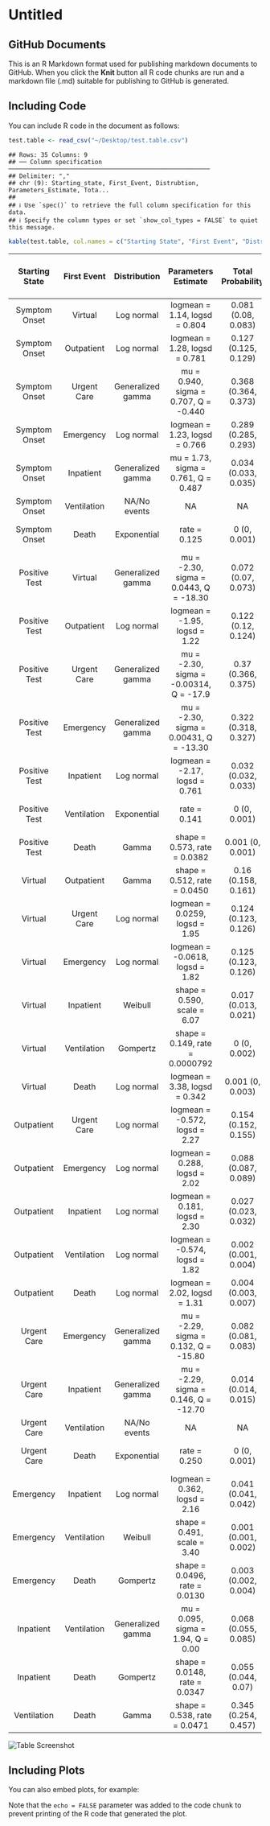 Untitled
================

## GitHub Documents

This is an R Markdown format used for publishing markdown documents to
GitHub. When you click the **Knit** button all R code chunks are run and
a markdown file (.md) suitable for publishing to GitHub is generated.

## Including Code

You can include R code in the document as follows:

``` r
test.table <- read_csv("~/Desktop/test.table.csv")
```

    ## Rows: 35 Columns: 9
    ## ── Column specification ────────────────────────────────────────────────────────
    ## Delimiter: ","
    ## chr (9): Starting_state, First_Event, Distrubtion, Parameters_Estimate, Tota...
    ## 
    ## ℹ Use `spec()` to retrieve the full column specification for this data.
    ## ℹ Specify the column types or set `show_col_types = FALSE` to quiet this message.

``` r
kable(test.table, col.names = c("Starting State", "First Event", "Distribution", "Parameters Estimate", "Total Probability", "Probability at t = 15", "Median Time To Event", "25th% Time", "75th% Time"), align = "c")
```

<table>
<thead>
<tr>
<th style="text-align:center;">
Starting State
</th>
<th style="text-align:center;">
First Event
</th>
<th style="text-align:center;">
Distribution
</th>
<th style="text-align:center;">
Parameters Estimate
</th>
<th style="text-align:center;">
Total Probability
</th>
<th style="text-align:center;">
Probability at t = 15
</th>
<th style="text-align:center;">
Median Time To Event
</th>
<th style="text-align:center;">
25th% Time
</th>
<th style="text-align:center;">
75th% Time
</th>
</tr>
</thead>
<tbody>
<tr>
<td style="text-align:center;">
Symptom Onset
</td>
<td style="text-align:center;">
Virtual
</td>
<td style="text-align:center;">
Log normal
</td>
<td style="text-align:center;">
logmean = 1.14, logsd = 0.804
</td>
<td style="text-align:center;">
0.081 (0.08, 0.083)
</td>
<td style="text-align:center;">
0.079 (0.078, 0.081)
</td>
<td style="text-align:center;">
3.12 (3.07, 3.18)
</td>
<td style="text-align:center;">
1.82 (1.78, 1.85)
</td>
<td style="text-align:center;">
5.37 (5.26, 5.47)
</td>
</tr>
<tr>
<td style="text-align:center;">
Symptom Onset
</td>
<td style="text-align:center;">
Outpatient
</td>
<td style="text-align:center;">
Log normal
</td>
<td style="text-align:center;">
logmean = 1.28, logsd = 0.781
</td>
<td style="text-align:center;">
0.127 (0.125, 0.129)
</td>
<td style="text-align:center;">
0.123 (0.121, 0.125)
</td>
<td style="text-align:center;">
3.59 (3.53, 3.66)
</td>
<td style="text-align:center;">
2.12 (2.08, 2.16)
</td>
<td style="text-align:center;">
6.09 (5.96, 6.2)
</td>
</tr>
<tr>
<td style="text-align:center;">
Symptom Onset
</td>
<td style="text-align:center;">
Urgent Care
</td>
<td style="text-align:center;">
Generalized gamma
</td>
<td style="text-align:center;">
mu = 0.940, sigma = 0.707, Q = -0.440
</td>
<td style="text-align:center;">
0.368 (0.364, 0.373)
</td>
<td style="text-align:center;">
0.359 (0.354, 0.363)
</td>
<td style="text-align:center;">
2.85 (2.8, 2.9)
</td>
<td style="text-align:center;">
1.78 (1.75, 1.82)
</td>
<td style="text-align:center;">
4.77 (4.67, 4.87)
</td>
</tr>
<tr>
<td style="text-align:center;">
Symptom Onset
</td>
<td style="text-align:center;">
Emergency
</td>
<td style="text-align:center;">
Log normal
</td>
<td style="text-align:center;">
logmean = 1.23, logsd = 0.766
</td>
<td style="text-align:center;">
0.289 (0.285, 0.293)
</td>
<td style="text-align:center;">
0.281 (0.277, 0.285)
</td>
<td style="text-align:center;">
3.42 (3.36, 3.48)
</td>
<td style="text-align:center;">
2.04 (2, 2.08)
</td>
<td style="text-align:center;">
5.73 (5.61, 5.84)
</td>
</tr>
<tr>
<td style="text-align:center;">
Symptom Onset
</td>
<td style="text-align:center;">
Inpatient
</td>
<td style="text-align:center;">
Generalized gamma
</td>
<td style="text-align:center;">
mu = 1.73, sigma = 0.761, Q = 0.487
</td>
<td style="text-align:center;">
0.034 (0.033, 0.035)
</td>
<td style="text-align:center;">
0.032 (0.031, 0.033)
</td>
<td style="text-align:center;">
4.97 (4.8, 5.16)
</td>
<td style="text-align:center;">
2.83 (2.74, 2.9)
</td>
<td style="text-align:center;">
8.21 (7.98, 8.48)
</td>
</tr>
<tr>
<td style="text-align:center;">
Symptom Onset
</td>
<td style="text-align:center;">
Ventilation
</td>
<td style="text-align:center;">
NA/No events
</td>
<td style="text-align:center;">
NA
</td>
<td style="text-align:center;">
NA
</td>
<td style="text-align:center;">
NA
</td>
<td style="text-align:center;">
NA
</td>
<td style="text-align:center;">
NA
</td>
<td style="text-align:center;">
NA
</td>
</tr>
<tr>
<td style="text-align:center;">
Symptom Onset
</td>
<td style="text-align:center;">
Death
</td>
<td style="text-align:center;">
Exponential
</td>
<td style="text-align:center;">
rate = 0.125
</td>
<td style="text-align:center;">
0 (0, 0.001)
</td>
<td style="text-align:center;">
0 (0, 0.001)
</td>
<td style="text-align:center;">
5.55 (2.54, 11.99)
</td>
<td style="text-align:center;">
2.3 (1.06, 5.33)
</td>
<td style="text-align:center;">
11.09 (5.11, 25.69)
</td>
</tr>
<tr>
<td style="text-align:center;">
Positive Test
</td>
<td style="text-align:center;">
Virtual
</td>
<td style="text-align:center;">
Generalized gamma
</td>
<td style="text-align:center;">
mu = -2.30, sigma = 0.0443, Q = -18.30
</td>
<td style="text-align:center;">
0.072 (0.07, 0.073)
</td>
<td style="text-align:center;">
0.072 (0.07, 0.073)
</td>
<td style="text-align:center;">
0.17 (0.17, 0.18)
</td>
<td style="text-align:center;">
0.12 (0.12, 0.13)
</td>
<td style="text-align:center;">
0.3 (0.29, 0.31)
</td>
</tr>
<tr>
<td style="text-align:center;">
Positive Test
</td>
<td style="text-align:center;">
Outpatient
</td>
<td style="text-align:center;">
Log normal
</td>
<td style="text-align:center;">
logmean = -1.95, logsd = 1.22
</td>
<td style="text-align:center;">
0.122 (0.12, 0.124)
</td>
<td style="text-align:center;">
0.122 (0.120, 0.124)
</td>
<td style="text-align:center;">
0.14 (0.14, 0.15)
</td>
<td style="text-align:center;">
0.06 (0.06, 0.06)
</td>
<td style="text-align:center;">
0.33 (0.32, 0.33)
</td>
</tr>
<tr>
<td style="text-align:center;">
Positive Test
</td>
<td style="text-align:center;">
Urgent Care
</td>
<td style="text-align:center;">
Generalized gamma
</td>
<td style="text-align:center;">
mu = -2.30, sigma = -0.00314, Q = -17.9
</td>
<td style="text-align:center;">
0.37 (0.366, 0.375)
</td>
<td style="text-align:center;">
0.370 (0.366, 0.375)
</td>
<td style="text-align:center;">
0.1 (0.1, 0.11)
</td>
<td style="text-align:center;">
0.1 (0.1, 0.1)
</td>
<td style="text-align:center;">
0.11 (0.11, 0.11)
</td>
</tr>
<tr>
<td style="text-align:center;">
Positive Test
</td>
<td style="text-align:center;">
Emergency
</td>
<td style="text-align:center;">
Generalized gamma
</td>
<td style="text-align:center;">
mu = -2.30, sigma = 0.00431, Q = -13.30
</td>
<td style="text-align:center;">
0.322 (0.318, 0.327)
</td>
<td style="text-align:center;">
0.322 (0.318, 0.327)
</td>
<td style="text-align:center;">
0.1 (0.1, 0.11)
</td>
<td style="text-align:center;">
0.1 (0.1, 0.1)
</td>
<td style="text-align:center;">
0.11 (0.11, 0.11)
</td>
</tr>
<tr>
<td style="text-align:center;">
Positive Test
</td>
<td style="text-align:center;">
Inpatient
</td>
<td style="text-align:center;">
Log normal
</td>
<td style="text-align:center;">
logmean = -2.17, logsd = 0.761
</td>
<td style="text-align:center;">
0.032 (0.032, 0.033)
</td>
<td style="text-align:center;">
0.032 (0.032, 0.033)
</td>
<td style="text-align:center;">
0.11 (0.11, 0.12)
</td>
<td style="text-align:center;">
0.07 (0.07, 0.07)
</td>
<td style="text-align:center;">
0.19 (0.19, 0.19)
</td>
</tr>
<tr>
<td style="text-align:center;">
Positive Test
</td>
<td style="text-align:center;">
Ventilation
</td>
<td style="text-align:center;">
Exponential
</td>
<td style="text-align:center;">
rate = 0.141
</td>
<td style="text-align:center;">
0 (0, 0.001)
</td>
<td style="text-align:center;">
0 (0, 0.001)
</td>
<td style="text-align:center;">
4.93 (2.48, 10.03)
</td>
<td style="text-align:center;">
2.05 (0.99, 3.89)
</td>
<td style="text-align:center;">
9.86 (4.79, 18.76)
</td>
</tr>
<tr>
<td style="text-align:center;">
Positive Test
</td>
<td style="text-align:center;">
Death
</td>
<td style="text-align:center;">
Gamma
</td>
<td style="text-align:center;">
shape = 0.573, rate = 0.0382
</td>
<td style="text-align:center;">
0.001 (0, 0.001)
</td>
<td style="text-align:center;">
0.001 (0, 0.001)
</td>
<td style="text-align:center;">
7.63 (2.78, 16.64)
</td>
<td style="text-align:center;">
2 (0.37, 5.86)
</td>
<td style="text-align:center;">
20.23 (9.97, 37.94)
</td>
</tr>
<tr>
<td style="text-align:center;">
Virtual
</td>
<td style="text-align:center;">
Outpatient
</td>
<td style="text-align:center;">
Gamma
</td>
<td style="text-align:center;">
shape = 0.512, rate = 0.0450
</td>
<td style="text-align:center;">
0.16 (0.158, 0.161)
</td>
<td style="text-align:center;">
0.12 (0.117, 0.122)
</td>
<td style="text-align:center;">
5.28 (5.11, 5.45)
</td>
<td style="text-align:center;">
1.21 (1.09, 1.33)
</td>
<td style="text-align:center;">
15.11 (14.15, 16.15)
</td>
</tr>
<tr>
<td style="text-align:center;">
Virtual
</td>
<td style="text-align:center;">
Urgent Care
</td>
<td style="text-align:center;">
Log normal
</td>
<td style="text-align:center;">
logmean = 0.0259, logsd = 1.95
</td>
<td style="text-align:center;">
0.124 (0.123, 0.126)
</td>
<td style="text-align:center;">
0.114 (0.111, 0.116)
</td>
<td style="text-align:center;">
1.03 (0.86, 1.21)
</td>
<td style="text-align:center;">
0.28 (0.23, 0.33)
</td>
<td style="text-align:center;">
3.83 (3.19, 4.55)
</td>
</tr>
<tr>
<td style="text-align:center;">
Virtual
</td>
<td style="text-align:center;">
Emergency
</td>
<td style="text-align:center;">
Log normal
</td>
<td style="text-align:center;">
logmean = -0.0618, logsd = 1.82
</td>
<td style="text-align:center;">
0.125 (0.123, 0.126)
</td>
<td style="text-align:center;">
0.117 (0.115, 0.119)
</td>
<td style="text-align:center;">
0.94 (0.79, 1.12)
</td>
<td style="text-align:center;">
0.27 (0.23, 0.32)
</td>
<td style="text-align:center;">
3.21 (2.7, 3.82)
</td>
</tr>
<tr>
<td style="text-align:center;">
Virtual
</td>
<td style="text-align:center;">
Inpatient
</td>
<td style="text-align:center;">
Weibull
</td>
<td style="text-align:center;">
shape = 0.590, scale = 6.07
</td>
<td style="text-align:center;">
0.017 (0.013, 0.021)
</td>
<td style="text-align:center;">
0.014 (0.01, 0.017)
</td>
<td style="text-align:center;">
3.26 (1.94, 5.29)
</td>
<td style="text-align:center;">
0.74 (0.36, 1.45)
</td>
<td style="text-align:center;">
10.56 (7, 16.33)
</td>
</tr>
<tr>
<td style="text-align:center;">
Virtual
</td>
<td style="text-align:center;">
Ventilation
</td>
<td style="text-align:center;">
Gompertz
</td>
<td style="text-align:center;">
shape = 0.149, rate = 0.0000792
</td>
<td style="text-align:center;">
0 (0, 0.002)
</td>
<td style="text-align:center;">
0 (0, 0.001)
</td>
<td style="text-align:center;">
48.23 (0.02, 51.96)
</td>
<td style="text-align:center;">
42.33 (0.01, 48.27)
</td>
<td style="text-align:center;">
52.89 (0.04, 56.78)
</td>
</tr>
<tr>
<td style="text-align:center;">
Virtual
</td>
<td style="text-align:center;">
Death
</td>
<td style="text-align:center;">
Log normal
</td>
<td style="text-align:center;">
logmean = 3.38, logsd = 0.342
</td>
<td style="text-align:center;">
0.001 (0, 0.003)
</td>
<td style="text-align:center;">
0 (0, 0)
</td>
<td style="text-align:center;">
29.2 (21.3, 41.2)
</td>
<td style="text-align:center;">
23.22 (15.48, 33.35)
</td>
<td style="text-align:center;">
36.85 (26.1, 55.55)
</td>
</tr>
<tr>
<td style="text-align:center;">
Outpatient
</td>
<td style="text-align:center;">
Urgent Care
</td>
<td style="text-align:center;">
Log normal
</td>
<td style="text-align:center;">
logmean = -0.572, logsd = 2.27
</td>
<td style="text-align:center;">
0.154 (0.152, 0.155)
</td>
<td style="text-align:center;">
0.142 (0.14, 0.144)
</td>
<td style="text-align:center;">
0.56 (0.48, 0.67)
</td>
<td style="text-align:center;">
0.12 (0.1, 0.14)
</td>
<td style="text-align:center;">
2.62 (2.21, 3.1)
</td>
</tr>
<tr>
<td style="text-align:center;">
Outpatient
</td>
<td style="text-align:center;">
Emergency
</td>
<td style="text-align:center;">
Log normal
</td>
<td style="text-align:center;">
logmean = 0.288, logsd = 2.02
</td>
<td style="text-align:center;">
0.088 (0.087, 0.089)
</td>
<td style="text-align:center;">
0.078 (0.076, 0.08)
</td>
<td style="text-align:center;">
1.33 (1.09, 1.63)
</td>
<td style="text-align:center;">
0.34 (0.28, 0.41)
</td>
<td style="text-align:center;">
5.19 (4.24, 6.29)
</td>
</tr>
<tr>
<td style="text-align:center;">
Outpatient
</td>
<td style="text-align:center;">
Inpatient
</td>
<td style="text-align:center;">
Log normal
</td>
<td style="text-align:center;">
logmean = 0.181, logsd = 2.30
</td>
<td style="text-align:center;">
0.027 (0.023, 0.032)
</td>
<td style="text-align:center;">
0.023 (0.019, 0.028)
</td>
<td style="text-align:center;">
1.2 (0.8, 1.85)
</td>
<td style="text-align:center;">
0.25 (0.17, 0.39)
</td>
<td style="text-align:center;">
5.65 (3.78, 8.59)
</td>
</tr>
<tr>
<td style="text-align:center;">
Outpatient
</td>
<td style="text-align:center;">
Ventilation
</td>
<td style="text-align:center;">
Log normal
</td>
<td style="text-align:center;">
logmean = -0.574, logsd = 1.82
</td>
<td style="text-align:center;">
0.002 (0.001, 0.004)
</td>
<td style="text-align:center;">
0.002 (0.001, 0.004)
</td>
<td style="text-align:center;">
0.56 (0.16, 1.77)
</td>
<td style="text-align:center;">
0.17 (0.04, 0.61)
</td>
<td style="text-align:center;">
1.92 (0.51, 7.84)
</td>
</tr>
<tr>
<td style="text-align:center;">
Outpatient
</td>
<td style="text-align:center;">
Death
</td>
<td style="text-align:center;">
Log normal
</td>
<td style="text-align:center;">
logmean = 2.02, logsd = 1.31
</td>
<td style="text-align:center;">
0.004 (0.003, 0.007)
</td>
<td style="text-align:center;">
0.003 (0.002, 0.005)
</td>
<td style="text-align:center;">
7.55 (4.16, 12.9)
</td>
<td style="text-align:center;">
3.12 (1.58, 5.88)
</td>
<td style="text-align:center;">
18.23 (9.65, 35.48)
</td>
</tr>
<tr>
<td style="text-align:center;">
Urgent Care
</td>
<td style="text-align:center;">
Emergency
</td>
<td style="text-align:center;">
Generalized gamma
</td>
<td style="text-align:center;">
mu = -2.29, sigma = 0.132, Q = -15.80
</td>
<td style="text-align:center;">
0.082 (0.081, 0.083)
</td>
<td style="text-align:center;">
0.075 (0.073, 0.083)
</td>
<td style="text-align:center;">
0.41 (0.38, 0.42)
</td>
<td style="text-align:center;">
0.18 (0.17, 0.18)
</td>
<td style="text-align:center;">
1.75 (1.54, 1.84)
</td>
</tr>
<tr>
<td style="text-align:center;">
Urgent Care
</td>
<td style="text-align:center;">
Inpatient
</td>
<td style="text-align:center;">
Generalized gamma
</td>
<td style="text-align:center;">
mu = -2.29, sigma = 0.146, Q = -12.70
</td>
<td style="text-align:center;">
0.014 (0.014, 0.015)
</td>
<td style="text-align:center;">
0.013 (0.013, 0.014)
</td>
<td style="text-align:center;">
0.34 (0.27, 0.35)
</td>
<td style="text-align:center;">
0.16 (0.14, 0.17)
</td>
<td style="text-align:center;">
1.24 (0.79, 1.28)
</td>
</tr>
<tr>
<td style="text-align:center;">
Urgent Care
</td>
<td style="text-align:center;">
Ventilation
</td>
<td style="text-align:center;">
NA/No events
</td>
<td style="text-align:center;">
NA
</td>
<td style="text-align:center;">
NA
</td>
<td style="text-align:center;">
NA
</td>
<td style="text-align:center;">
NA
</td>
<td style="text-align:center;">
NA
</td>
<td style="text-align:center;">
NA
</td>
</tr>
<tr>
<td style="text-align:center;">
Urgent Care
</td>
<td style="text-align:center;">
Death
</td>
<td style="text-align:center;">
Exponential
</td>
<td style="text-align:center;">
rate = 0.250
</td>
<td style="text-align:center;">
0 (0, 0.001)
</td>
<td style="text-align:center;">
0 (0, 0.001)
</td>
<td style="text-align:center;">
2.77 (0.44, 20.59)
</td>
<td style="text-align:center;">
1.15 (0.16, 9.51)
</td>
<td style="text-align:center;">
5.54 (0.79, 45.81)
</td>
</tr>
<tr>
<td style="text-align:center;">
Emergency
</td>
<td style="text-align:center;">
Inpatient
</td>
<td style="text-align:center;">
Log normal
</td>
<td style="text-align:center;">
logmean = 0.362, logsd = 2.16
</td>
<td style="text-align:center;">
0.041 (0.041, 0.042)
</td>
<td style="text-align:center;">
0.036 (0.034, 0.037)
</td>
<td style="text-align:center;">
1.44 (1.13, 1.84)
</td>
<td style="text-align:center;">
0.33 (0.27, 0.42)
</td>
<td style="text-align:center;">
6.17 (4.76, 7.95)
</td>
</tr>
<tr>
<td style="text-align:center;">
Emergency
</td>
<td style="text-align:center;">
Ventilation
</td>
<td style="text-align:center;">
Weibull
</td>
<td style="text-align:center;">
shape = 0.491, scale = 3.40
</td>
<td style="text-align:center;">
0.001 (0.001, 0.002)
</td>
<td style="text-align:center;">
0.001 (0.001, 0.002)
</td>
<td style="text-align:center;">
1.61 (0.29, 6.25)
</td>
<td style="text-align:center;">
0.27 (0.02, 1.89)
</td>
<td style="text-align:center;">
6.62 (1.7, 26.96)
</td>
</tr>
<tr>
<td style="text-align:center;">
Emergency
</td>
<td style="text-align:center;">
Death
</td>
<td style="text-align:center;">
Gompertz
</td>
<td style="text-align:center;">
shape = 0.0496, rate = 0.0130
</td>
<td style="text-align:center;">
0.003 (0.002, 0.004)
</td>
<td style="text-align:center;">
0.001 (0, 0.001)
</td>
<td style="text-align:center;">
26.05 (15.88, 32.51)
</td>
<td style="text-align:center;">
14.91 (7.74, 22.21)
</td>
<td style="text-align:center;">
37.05 (28.01, 43.62)
</td>
</tr>
<tr>
<td style="text-align:center;">
Inpatient
</td>
<td style="text-align:center;">
Ventilation
</td>
<td style="text-align:center;">
Generalized gamma
</td>
<td style="text-align:center;">
mu = 0.095, sigma = 1.94, Q = 0.00
</td>
<td style="text-align:center;">
0.068 (0.055, 0.085)
</td>
<td style="text-align:center;">
0.062 (0.049, 0.078)
</td>
<td style="text-align:center;">
1.1 (0.07, 1.13)
</td>
<td style="text-align:center;">
0.3 (0.29, 0.31)
</td>
<td style="text-align:center;">
7.82 (5.39, 10.88)
</td>
</tr>
<tr>
<td style="text-align:center;">
Inpatient
</td>
<td style="text-align:center;">
Death
</td>
<td style="text-align:center;">
Gompertz
</td>
<td style="text-align:center;">
shape = 0.0148, rate = 0.0347
</td>
<td style="text-align:center;">
0.055 (0.044, 0.07)
</td>
<td style="text-align:center;">
0.024 (0.016, 0.034)
</td>
<td style="text-align:center;">
17.5 (2.44, 23.52)
</td>
<td style="text-align:center;">
4.06 (3.91, 4.22)
</td>
<td style="text-align:center;">
31.38 (23.53, 44.89)
</td>
</tr>
<tr>
<td style="text-align:center;">
Ventilation
</td>
<td style="text-align:center;">
Death
</td>
<td style="text-align:center;">
Gamma
</td>
<td style="text-align:center;">
shape = 0.538, rate = 0.0471
</td>
<td style="text-align:center;">
0.345 (0.254, 0.457)
</td>
<td style="text-align:center;">
0.257 (0.184, 0.348)
</td>
<td style="text-align:center;">
5.52 (2.87, 9.58)
</td>
<td style="text-align:center;">
1.35 (0.40, 3.19)
</td>
<td style="text-align:center;">
15.28 (9.02, 24.68)
</td>
</tr>
</tbody>
</table>

![Table Screenshot](table_screenshot.png)

## Including Plots

You can also embed plots, for example:

Note that the `echo = FALSE` parameter was added to the code chunk to
prevent printing of the R code that generated the plot.
